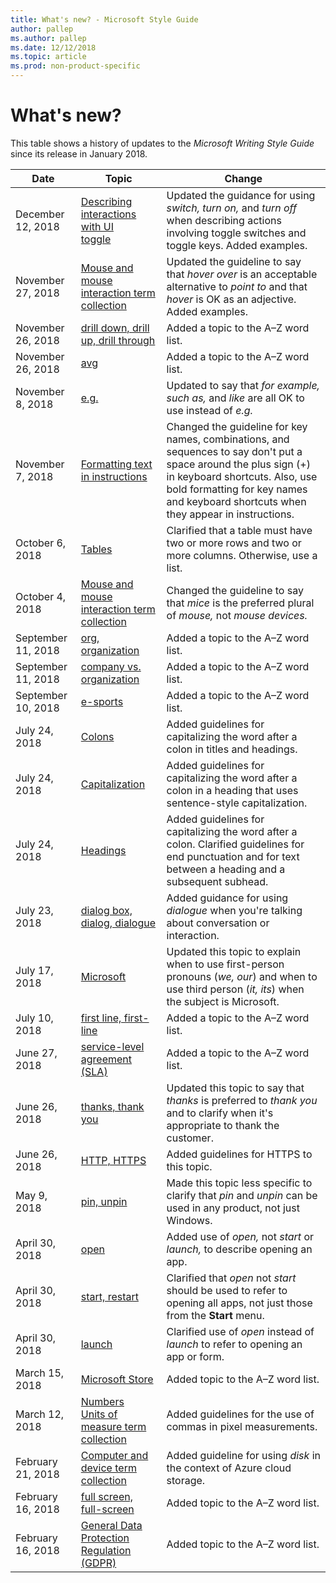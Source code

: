 ```yaml
---
title: What's new? - Microsoft Style Guide
author: pallep
ms.author: pallep
ms.date: 12/12/2018
ms.topic: article
ms.prod: non-product-specific
---
```


# What's new?

This table shows a history of updates to the *Microsoft Writing Style Guide* since its release in January 2018.


|     **Date**      |                                                                  **Topic**                                                                   |                                                                         **Change**                                                                          |
|-------------------|----------------------------------------------------------------------------------------------------------------------------------------------|-------------------------------------------------------------------------------------------------------------------------------------------------------------|
|  December 12, 2018   | [Describing interactions with UI](~/procedures-instructions/describing-interactions-with-ui.md)<br />[toggle](~/a-z-word-list-term-collections/t/toggle.md) |                                                Updated the guidance for using *switch, turn on,* and *turn off* when describing actions involving toggle switches and toggle keys. Added examples.                       |
|   November 27, 2018   |                                                      [Mouse and mouse interaction term collection](~/a-z-word-list-term-collections/term-collections/mouse-mouse-interaction-terms.md)                                             |                                      Updated the guideline to say that *hover over* is an acceptable alternative to *point to* and that *hover* is OK as an adjective. Added examples.       |
|   November 26, 2018   |                             [drill down, drill up, drill through](~/a-z-word-list-term-collections/d/drill-down-drill-up-drill-through.md)                               |    Added a topic to the A–Z word list.    |
|   November 26, 2018   |                               [avg](~/a-z-word-list-term-collections/a/avg.md)                               |                                 Added a topic to the A–Z word list.    |
|   November 8, 2018   |                               [e.g.](~/a-z-word-list-term-collections/e/eg.md)                               |                                 Updated to say that *for example, such as,* and *like* are all OK to use instead of *e.g.*  |
|   November 7, 2018   |                               [Formatting text in instructions](~/procedures-instructions/formatting-text-in-instructions.md)                               |                                      Changed the guideline for key names, combinations, and sequences to say don't put a space around the plus sign (+) in keyboard shortcuts. Also, use bold formatting for key names and keyboard shortcuts when they appear in instructions.  |
|   October 6, 2018   |                               [Tables](~/scannable-content/tables.md)                               |                                      Clarified that a table must have two or more rows and two or more columns. Otherwise, use a list.        |
|   October 4, 2018   |                                                      [Mouse and mouse interaction term collection](~/a-z-word-list-term-collections/term-collections/mouse-mouse-interaction-terms.md)                                             |                                      Changed the guideline to say that *mice* is the preferred plural of *mouse,* not *mouse devices.*         |
|   September 11, 2018   |                                                      [org, organization](~/a-z-word-list-term-collections/o/org-organization.md)                                             |                                      Added a topic to the A–Z word list.                                       |
|   September 11, 2018   |                                                      [company vs. organization](~/a-z-word-list-term-collections/c/company-vs-organization.md)                                             |                                      Added a topic to the A–Z word list.                                       |
|   September 10, 2018   |                                                      [e-sports](~/a-z-word-list-term-collections/e/e-sports.md)                                             |                                      Added a topic to the A–Z word list.                                       |
|   July 24, 2018   |                                                      [Colons](~/punctuation/colons.md)                                                       |                                      Added guidelines for capitalizing the word after a colon in titles and headings.                                       |
|   July 24, 2018   |                                                    [Capitalization](~/capitalization.md)                                                     |                       Added guidelines for capitalizing the word after a colon in a heading that uses sentence-style capitalization.                        |
|   July 24, 2018   |                                                 [Headings](~/scannable-content/headings.md)                                                  | Added guidelines for capitalizing the word after a colon. Clarified guidelines for end punctuation and for text between a heading and a subsequent subhead. |
|   July 23, 2018   |                       [dialog box, dialog, dialogue](~/a-z-word-list-term-collections/d/dialog-box-dialog-dialogue.md)                       |                                 Added guidance for using *dialogue* when you're talking about conversation or interaction.                                  |
|   July 17, 2018   |                                         [Microsoft](~/a-z-word-list-term-collections/m/microsoft.md)                                         |     Updated this topic to explain when to use first-person pronouns (*we, our*) and when to use third person (*it, its*) when the subject is Microsoft.     |
|   July 10, 2018   |                                  [first line, first-line](~/a-z-word-list-term-collections/f/first-line.md)                                  |                                                             Added a topic to the A–Z word list.                                                             |
|   June 27, 2018   |                      [service-level agreement (SLA)](~/a-z-word-list-term-collections/s/service-level-agreement-sla.md)                      |                                                             Added a topic to the A–Z word list.                                                             |
|   June 26, 2018   |                                 [thanks, thank you](~/a-z-word-list-term-collections/t/thanks-thank-you.md)                                  |               Updated this topic to say that *thanks* is preferred to *thank you* and to clarify when it's appropriate to thank the customer.               |
|   June 26, 2018   |                                       [HTTP, HTTPS](~/a-z-word-list-term-collections/h/http-https.md)                                        |                                                          Added guidelines for HTTPS to this topic.                                                          |
|    May 9, 2018    |                                        [pin, unpin](~/a-z-word-list-term-collections/p/pin-unpin.md)                                         |                        Made this topic less specific to clarify that *pin* and *unpin* can be used in any product, not just Windows.                        |
|  April 30, 2018   |                                              [open](~/a-z-word-list-term-collections/o/open.md)                                              |                                          Added use of *open,* not *start* or *launch,* to describe opening an app.                                          |
|  April 30, 2018   |                                    [start, restart](~/a-z-word-list-term-collections/s/start-restart.md)                                     |                   Clarified that *open* not *start* should be used to refer to opening all apps, not just those from the **Start** menu.                    |
|  April 30, 2018   |                                            [launch](~/a-z-word-list-term-collections/l/launch.md)                                            |                                       Clarified use of *open* instead of *launch* to refer to opening an app or form.                                       |
|  March 15, 2018   |                                   [Microsoft Store](~/a-z-word-list-term-collections/m/microsoft-store.md)                                   |                                                              Added topic to the A–Z word list.                                                              |
|  March 12, 2018   | [Numbers](~/numbers.md)<br />[Units of measure term collection](~/a-z-word-list-term-collections/term-collections/units-of-measure-terms.md) |                                                Added guidelines for the use of commas in pixel measurements.                                                |
| February 21, 2018 |              [Computer and device term collection](~/a-z-word-list-term-collections/term-collections/computer-device-terms.md)               |                                           Added guideline for using *disk* in the context of Azure cloud storage.                                           |
| February 16, 2018 |                                [full screen, full-screen](~/a-z-word-list-term-collections/f/full-screen.md)                                 |                                                              Added topic to the A–Z word list.                                                              |
| February 16, 2018 |          [General Data Protection Regulation (GDPR)](~/a-z-word-list-term-collections/g/general-data-protection-regulation-gdpr.md)          |                                                              Added topic to the A–Z word list.                                                              |


